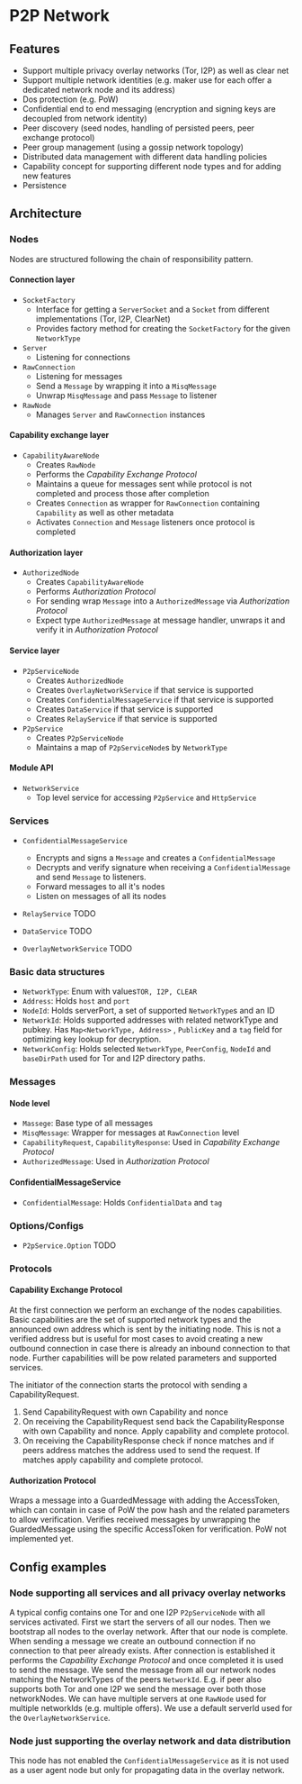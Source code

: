 # P2P Network

## Features

- Support multiple privacy overlay networks (Tor, I2P) as well as clear net
- Support multiple network identities (e.g. maker use for each offer a dedicated network node and its address)
- Dos protection (e.g. PoW)
- Confidential end to end messaging (encryption and signing keys are decoupled from network identity)
- Peer discovery (seed nodes, handling of persisted peers, peer exchange protocol)
- Peer group management (using a gossip network topology)
- Distributed data management with different data handling policies
- Capability concept for supporting different node types and for adding new features
- Persistence

## Architecture

### Nodes

Nodes are structured following the chain of responsibility pattern.

#### Connection layer

- `SocketFactory`
  - Interface for getting a `ServerSocket` and a `Socket` from different implementations (Tor, I2P, ClearNet)
  - Provides factory method for creating the `SocketFactory` for the given `NetworkType`
- `Server`
  - Listening for connections
- `RawConnection`
  - Listening for messages
  - Send a `Message` by wrapping it into a `MisqMessage`
  - Unwrap `MisqMessage` and pass `Message` to listener
- `RawNode`
  - Manages `Server` and `RawConnection` instances

#### Capability exchange layer

- `CapabilityAwareNode`
  - Creates `RawNode`
  - Performs the _Capability Exchange Protocol_
  - Maintains a queue for messages sent while protocol is not completed and process those after completion
  - Creates `Connection` as wrapper for `RawConnection` containing `Capability` as well as other metadata
  - Activates `Connection` and `Message` listeners once protocol is completed

#### Authorization layer

- `AuthorizedNode`
  - Creates `CapabilityAwareNode`
  - Performs _Authorization Protocol_
  - For sending wrap `Message` into a `AuthorizedMessage` via _Authorization Protocol_
  - Expect type `AuthorizedMessage` at message handler, unwraps it and verify it in _Authorization Protocol_

#### Service layer

- `P2pServiceNode`
  - Creates `AuthorizedNode`
  - Creates `OverlayNetworkService` if that service is supported
  - Creates `ConfidentialMessageService` if that service is supported
  - Creates `DataService` if that service is supported
  - Creates `RelayService` if that service is supported
- `P2pService`
  - Creates `P2pServiceNode`
  - Maintains a map of `P2pServiceNode`s by `NetworkType`

#### Module API

- `NetworkService`
  - Top level service for accessing `P2pService` and `HttpService`

### Services

- `ConfidentialMessageService`
  - Encrypts and signs a `Message` and creates a `ConfidentialMessage`
  - Decrypts and verify signature when receiving a `ConfidentialMessage` and send `Message` to listeners.
  - Forward messages to all it's nodes
  - Listen on messages of all its nodes

- `RelayService`
  TODO

- `DataService`
  TODO

- `OverlayNetworkService`
  TODO

### Basic data structures

- `NetworkType`: Enum with values`TOR, I2P, CLEAR`
- `Address`: Holds `host` and `port`
- `NodeId`: Holds serverPort, a set of supported `NetworkType`s and an ID
- `NetworkId`: Holds supported addresses with related networkType and pubkey. Has `Map<NetworkType, Address>`
  , `PublicKey` and a `tag` field for optimizing key lookup for decryption.
- `NetworkConfig`: Holds selected `NetworkType`, `PeerConfig`, `NodeId` and `baseDirPath` used for Tor and I2P directory
  paths.

### Messages

#### Node level

- `Massege`: Base type of all messages
- `MisqMessage`: Wrapper for messages at `RawConnection` level
- `CapabilityRequest`, `CapabilityResponse`: Used in _Capability Exchange Protocol_
- `AuthorizedMessage`: Used in _Authorization Protocol_

#### ConfidentialMessageService

- `ConfidentialMessage`: Holds `ConfidentialData` and `tag`

### Options/Configs

- `P2pService.Option` TODO

### Protocols

#### Capability Exchange Protocol

At the first connection we perform an exchange of the nodes capabilities. Basic capabilities are the set of supported
network types and the announced own address which is sent by the initiating node. This is not a verified address but is
useful for most cases to avoid creating a new outbound connection in case there is already an inbound connection to that
node. Further capabilities will be pow related parameters and supported services.

The initiator of the connection starts the protocol with sending a CapabilityRequest.

1. Send CapabilityRequest with own Capability and nonce
2. On receiving the CapabilityRequest send back the CapabilityResponse with own Capability and nonce. Apply capability
   and complete protocol.
3. On receiving the CapabilityResponse check if nonce matches and if peers address matches the address used to send the
   request. If matches apply capability and complete protocol.

#### Authorization Protocol

Wraps a message into a GuardedMessage with adding the AccessToken, which can contain in case of PoW the pow hash and the
related parameters to allow verification. Verifies received messages by unwrapping the GuardedMessage using the specific
AccessToken for verification. PoW not implemented yet.

## Config examples

### Node supporting all services and all privacy overlay networks

A typical config contains one Tor and one I2P `P2pServiceNode` with all services activated. First we start the servers
of all our nodes. Then we bootstrap all nodes to the overlay network. After that our node is complete. When sending a
message we create an outbound connection if no connection to that peer already exists. After connection is established
it performs the _Capability Exchange Protocol_ and once completed it is used to send the message. We send the message
from all our network nodes matching the NetworkTypes of the peers `NetworkId`. E.g. if peer also supports both Tor and
one I2P we send the message over both those networkNodes. We can have multiple servers at one `RawNode` used for
multiple networkIds (e.g. multiple offers). We use a default serverId used for the `OverlayNetworkService`.

### Node just supporting the overlay network and data distribution

This node has not enabled the `ConfidentialMessageService` as it is not used as a user agent node but only for
propagating data in the overlay network.




